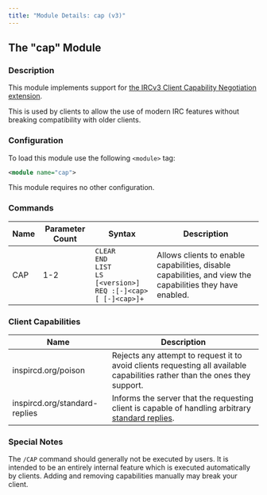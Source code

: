 ```yaml
---
title: "Module Details: cap (v3)"
---
```


## The "cap" Module

### Description

This module implements support for [the IRCv3 Client Capability Negotiation extension](https://ircv3.net/specs/core/capability-negotiation.html).

This is used by clients to allow the use of modern IRC features without breaking compatibility with older clients.

### Configuration

To load this module use the following `<module>` tag:

```xml
<module name="cap">
```

This module requires no other configuration.

### Commands

Name | Parameter Count | Syntax                                                                        | Description
---- | --------------- | ----------------------------------------------------------------------------- | -----------
CAP  | 1-2             | `CLEAR`<br>`END`<br>`LIST`<br>`LS [<version>]`<br>`REQ :[-]<cap>[ [-]<cap>]+` | Allows clients to enable capabilities, disable capabilities, and view the capabilities they have enabled.

<!-- CAP is not documented here because it is not intended to be executed by users -->

### Client Capabilities

Name                          | Description
----------------------------- | -----------
inspircd.org/poison           | Rejects any attempt to request it to avoid clients requesting all available capabilities rather than the ones they support.
inspircd.org/standard-replies | Informs the server that the requesting client is capable of handling arbitrary [standard replies](https://ircv3.net/specs/extensions/standard-replies).

### Special Notes

The `/CAP` command should generally not be executed by users. It is intended to be an entirely internal feature which is executed automatically by clients. Adding and removing capabilities manually may break your client.
